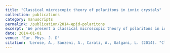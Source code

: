 ```yaml
---
title: "Classical microscopic theory of polaritons in ionic crystals"
collection: publications
category: manuscripts
permalink: /publication/2014-epjd-polaritons
excerpt: 'We present a classical microscopic theory of polaritons in ionic crystals.'
date: 2014-01-01
venue: 'Eur. Phys. J. D'
citation: 'Lerose, A., Sanzeni, A., Carati, A., Galgani, L. (2014). "Classical microscopic theory of polaritons in ionic crystals." <i>Eur. Phys. J. D</i> 68(2), 35.'
---
```

